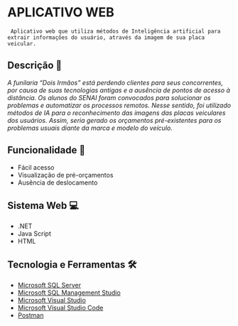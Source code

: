 # APLICATIVO WEB

     Aplicativo web que utiliza métodos de Inteligência artificial para extrair informações do usuário, através da imagem de sua placa veicular.


## Descrição 💬
*A funilaria “Dois Irmãos” está perdendo clientes para seus concorrentes, por causa de suas tecnologias antigas e a ausência de pontos de acesso à distância. Os alunos do SENAI foram convocados para solucionar os problemas e automatizar os processos remotos. Nesse sentido, foi utilizado métodos de IA para o reconhecimento das imagens das placas veiculares dos usuários. Assim, seria gerado os orçamentos pré-existentes para os problemas usuais diante da marca e modelo do veículo.*

## Funcionalidade 🧠

- Fácil acesso
- Visualização de pré-orçamentos
- Ausência de deslocamento 

## Sistema Web 💻
- .NET
- Java Script
- HTML
 
 
## Tecnologia e Ferramentas 🛠

- [Microsoft SQL Server](https://www.microsoft.com/pt-br/sql-server/sql-server-downloads)
- [Microsoft SQL Management Studio](https://cloud.saveincloud.com.br/lp/cloud-sql-server/?camp=LP-mysql_mariadb_server_google&gclid=CjwKCAjw8sCRBhA6EiwA6_IF4bTTx2elRrWT9qkqj6MxefC1TAymmMznp8s3x_HgPJVajXLaxi-xnhoC_18QAvD_BwE#3)
- [Microsoft Visual Studio](https://visualstudio.microsoft.com/pt-br/downloads/)
- [Microsoft Visual Studio Code](https://code.visualstudio.com/download)
- [Postman](https://www.postman.com/downloads/)



